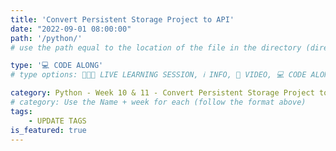 ```yaml
---
title: 'Convert Persistent Storage Project to API'
date: "2022-09-01 08:00:00"
path: '/python/'
# use the path equal to the location of the file in the directory (directory structure)

type: '💻 CODE ALONG'
# type options: 👩🏽‍🏫 LIVE LEARNING SESSION, ℹ️ INFO, 🎥 VIDEO, 💻 CODE ALONG, 🥼LAB, ↩️ REVIEW/NOTES, 👥 GROUP LEARNING, 👷🏼‍♂️ GROUP PROJECT, 🧠 ASSESSMENT, 📝 ASSIGNMENT

category: Python - Week 10 & 11 - Convert Persistent Storage Project to API
# category: Use the Name + week for each (follow the format above)
tags: 
    - UPDATE TAGS
is_featured: true
---
```

